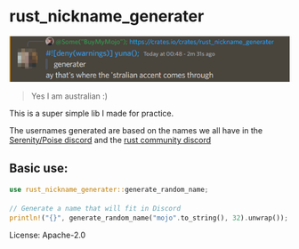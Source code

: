 # rust_nickname_generater

!["ay that's where the 'stralian accent comes through"](https://raw.githubusercontent.com/BuyMyMojo/rust_nickname_generater/master/images/TheReasonTheNameIsSpeltLikeThatOhMyThisIsALongFileName.png)

> Yes I am australian :)

This is a super simple lib I made for practice.

The usernames generated are based on the names we all have in the [Serenity/Poise discord](https://discord.gg/serenity-rs) and the [rust community discord](https://discord.gg/rust-lang-communit)

## Basic use:

```rust
use rust_nickname_generater::generate_random_name;

// Generate a name that will fit in Discord
println!("{}", generate_random_name("mojo".to_string(), 32).unwrap());
```

License: Apache-2.0
